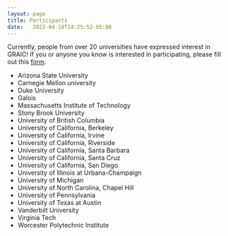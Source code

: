 ```yaml
---
layout: page
title: Participants
date:   2022-04-18T14:25:52-05:00
---
```


Currently, people from over 20 universities have expressed interest in GRAIC! If you or anyone you know is interested in participating, please fill out this [form](https://docs.google.com/forms/d/e/1FAIpQLSesyCan0-i0r3mhxe21l4YEDFNLiItINRJz9qEoYrI8jQ04Mg/viewform?usp=sf_link).


* Arizona State University
* Carnegie Mellon university
* Duke University
* Galois
* Massachusetts Institute of Technology
* Stony Brook University
* University of British Columbia
* University of California, Berkeley
* University of California, Irvine
* University of California, Riverside
* University of California, Santa Barbara
* University of California, Santa Cruz
* University of California, San Diego
* University of Illinois at Urbana-Champaign
* University of Michigan
* University of North Carolina, Chapel Hill
* University of Pennsylvania
* University of Texas at Austin
* Vanderbilt University
* Virginia Tech
* Worcester Polytechnic Institute
